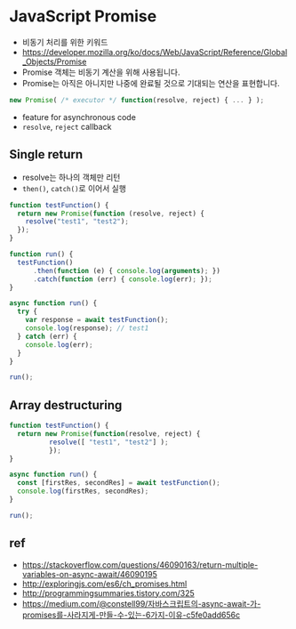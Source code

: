 # JavaScript Promise
- 비동기 처리를 위한 키워드
- https://developer.mozilla.org/ko/docs/Web/JavaScript/Reference/Global_Objects/Promise
- Promise 객체는 비동기 계산을 위해 사용됩니다.
- Promise는 아직은 아니지만 나중에 완료될 것으로 기대되는 연산을 표현합니다.

```js
new Promise( /* executor */ function(resolve, reject) { ... } );
```

- feature for asynchronous code
- `resolve`, `reject` callback

## Single return
- resolve는 하나의 객체만 리턴
- `then()`, `catch()`로 이어서 실행

```javascript
function testFunction() {
  return new Promise(function (resolve, reject) {
    resolve("test1", "test2");
  });
}

function run() {
  testFunction()
      .then(function (e) { console.log(arguments); })
      .catch(function (err) { console.log(err); });
}

async function run() {
  try {
    var response = await testFunction();
    console.log(response); // test1
  } catch (err) {
    console.log(err);
  }
}

run();
```

## Array destructuring
```javascript
function testFunction() {
  return new Promise(function(resolve, reject) {
          resolve([ "test1", "test2"] );
          });
}

async function run() {
  const [firstRes, secondRes] = await testFunction();
  console.log(firstRes, secondRes);
}

run();
```


## ref
- https://stackoverflow.com/questions/46090163/return-multiple-variables-on-async-await/46090195
- http://exploringjs.com/es6/ch_promises.html
- http://programmingsummaries.tistory.com/325
- https://medium.com/@constell99/자바스크립트의-async-await-가-promises를-사라지게-만들-수-있는-6가지-이유-c5fe0add656c
